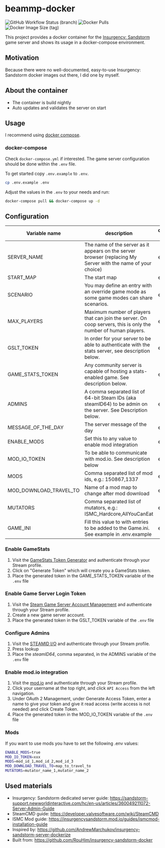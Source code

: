# beammp-docker

![GitHub Workflow Status (branch)](https://img.shields.io/github/workflow/status/RouHim/insurgency-sandstorm-docker/CI/master?style=for-the-badge)
![Docker Pulls](https://img.shields.io/docker/pulls/rouhim/insurgency-sandstorm-server?style=for-the-badge)
![Docker Image Size (tag)](https://img.shields.io/docker/image-size/rouhim/insurgency-sandstorm-server/latest?style=for-the-badge)


This project provides a docker container for the [Insurgency: Sandstorm](https://www.insurgency-sandstorm.com/)
game server and shows its usage in a docker-compose environment.

## Motivation

Because there were no well-documented, easy-to-use Insurgency: Sandstorm docker images out there, I did one by myself.

## About the container

* The container is build nightly
* Auto updates and validates the server on start

## Usage

I recommend using [docker compose](https://docs.docker.com/compose/).

### docker-compose

Check `docker-compose.yml` if interested. The game server configuration should be done within the `.env` file.

To get started copy `.env.example` to `.env`.

```bash
cp .env.example .env
```

Adjust the values in the `.env` to your needs and run:

```bash
docker-compose pull && docker-compose up -d
```

## Configuration

Variable name   | description                                                                                   | default value
--------------- |---------------------------------------------------------------------------------------------- | -------- 
SERVER_NAME     | The name of the server as it appears on the server browser (replacing My Server with the name of your choice) | empty
START_MAP     | The start map | empty
SCENARIO     | You may define an entry with an override game mode as some game modes can share scenarios. | empty
MAX_PLAYERS     | Maximum number of players that can join the server. On coop servers, this is only the number of human players. | empty
GSLT_TOKEN     | In order for your server to be able to authenticate with the stats server, see description below. | empty
GAME_STATS_TOKEN     | Any community server is capable of hosting a stats-enabled game. See description below. | empty
ADMINS     | A comma separated list of 64-bit Steam IDs (aka steamID64) to be admin on the server. See Description below. | empty
MESSAGE_OF_THE_DAY     | The server message of the day | empty
ENABLE_MODS     | Set this to any value to enable mod integration | empty
MOD_IO_TOKEN     | To be able to communicate with mod.io. See description below | empty
MODS     | Comma separated list of mod ids, e.g.: 150867,1337 | empty
MOD_DOWNLOAD_TRAVEL_TO     | Name of a mod map to change after mod download | empty
MUTATORS     | Comma separated list of mutators, e.g.: ISMC_Hardcore,AllYouCanEat | empty
GAME_INI     | Fill this value to with entries to be added to the Game.ini. See example in .env.example | empty

### Enable GameStats

1. Visit the [GameStats Token Generator](https://gamestats.sandstorm.game/) and authenticate through your Stream
   profile.
2. Click on "Generate Token" which will create you a GameStats token.
3. Place the generated token in the GAME_STATS_TOKEN variable of the `.env` file

### Enable Game Server Login Token

1. Visit the [Steam Game Server Account Management](https://steamcommunity.com/dev/managegameservers) and authenticate
   through your Stream profile.
2. Create a new game server account.
3. Place the generated token in the GSLT_TOKEN variable of the `.env` file

### Configure Admins

1. Visit the [STEAMID I/O](https://steamid.io/) and authenticate through your Stream profile.
2. Press lookup
3. Place the *steamID64*, comma separated, in the ADMINS variable of the `.env` file

### Enable mod.io integration

1. Visit the [mod.io](https://mod.io/) and authenticate through your Stream profile.
2. Click your username at the top right, and click `API Access` from the left navigation.
3. Under OAuth 2 Management, under Generate Access Token, enter a name to give your token and give it read access (write
   access is not needed) and click Create Token.
4. Place the generated token in the MOD_IO_TOKEN variable of the `.env` file

### Mods

If you want to use mods you have to set the following .env values:

```bash
ENABLE_MODS=true
MOD_IO_TOKEN=xxx
MODS=mod_id_1,mod_id_2,mod_id_3
MOD_DOWNLOAD_TRAVEL_TO=map_to_travel_to
MUTATORS=mutator_name_1,mutator_name_2
```

## Used materials

- Insurgency: Sandstorm dedicated server
  guide: https://sandstorm-support.newworldinteractive.com/hc/en-us/articles/360049211072-Server-Admin-Guide
- SteamCMD guide: https://developer.valvesoftware.com/wiki/SteamCMD
- ISMC Mod guide: https://insurgencysandstorm.mod.io/guides/ismcmod-installation-guide
- Inspired by: https://github.com/AndrewMarchukov/insurgency-sandstorm-server-dockerize
- Built from: https://github.com/RouHim/insurgency-sandstorm-docker
